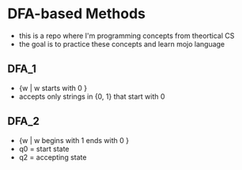 # DFA-based Methods
* this is a repo where I'm programming concepts from theortical CS
* the goal is to practice these concepts and learn mojo language

## DFA_1
* {w | w starts with 0 }
* accepts only strings in {0, 1} that start with 0

## DFA_2  
* {w | w begins with 1 ends with 0 }
* q0 = start state
* q2 = accepting state
